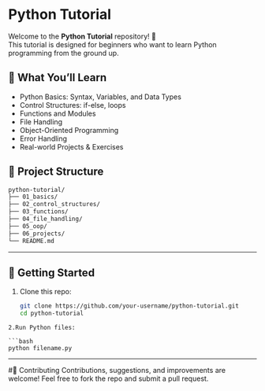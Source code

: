 # Python Tutorial

Welcome to the **Python Tutorial** repository! 🐍  
This tutorial is designed for beginners who want to learn Python programming from the ground up.

## 📘 What You’ll Learn

- Python Basics: Syntax, Variables, and Data Types
- Control Structures: if-else, loops
- Functions and Modules
- File Handling
- Object-Oriented Programming
- Error Handling
- Real-world Projects & Exercises

## 📁 Project Structure

```bash
python-tutorial/
├── 01_basics/
├── 02_control_structures/
├── 03_functions/
├── 04_file_handling/
├── 05_oop/
├── 06_projects/
└── README.md
```
---
## 🚀 Getting Started

1. Clone this repo:
   ```bash
   git clone https://github.com/your-username/python-tutorial.git
   cd python-tutorial
   
  ```
2.Run Python files:

```bash
python filename.py
```
---

#🤝 Contributing
Contributions, suggestions, and improvements are welcome! Feel free to fork the repo and submit a pull request.

